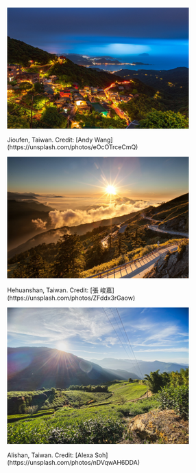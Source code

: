 <figure markdown>

![Jioufen, Taiwan](../images/andy-wang-jioufen.jpg) 

<figcaption markdown>Jioufen, Taiwan. Credit: [Andy Wang](https://unsplash.com/photos/eOcOTrceCmQ)</figcaption>
</figure>

<figure markdown>

![Hehuanshan, Taiwan](../images/chunchia-hehuanshan.jpg)

<figcaption markdown>Hehuanshan, Taiwan. Credit: [張 峻嘉](https://unsplash.com/photos/ZFddx3rGaow)</figcaption>
</figure>

<figure markdown>

![Alishan, Taiwan](../images/alexa-soh-alishan.jpg)

<figcaption markdown>Alishan, Taiwan. Credit: [Alexa Soh](https://unsplash.com/photos/nDVqwAH6DDA)</figcaption>
</figure>
